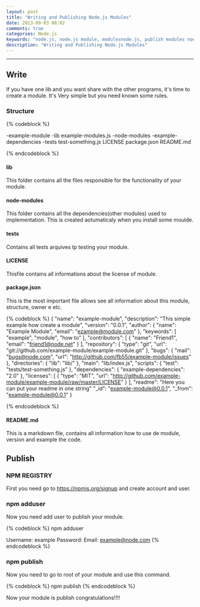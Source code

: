 ```yaml
---
layout: post
title: "Writing and Publishing Node.js Modules"
date: 2013-09-03 08:02
comments: true
categories: Node.js
keywords: "node.js, node.js module, modulesnode.js, publish modules node.js, write modules node.js"
description: "Writing and Publishing Node.js Modules"
---
```


---
<!--more-->

## Write

If you have one lib and you want share with the other programs, it's time to create a module. It's Very simple but you need known some rules.

### Structure 

{% codeblock %}

-example-module
	-lib
		example-modules.js
	-node-modules
		-example-dependencies
	-tests
	 	test-something.js
	LICENSE
	package.json
	README.md 
	
{% endcodeblock %}

#### lib
This folder contains all the files responsible for the functionality of your module.

#### node-modules
This folder contains all the dependencies(other modules) used to implementation. This is created aotumaticaly when you install some moulde.

#### tests
Contains all tests arquives tp testing your module.

#### LICENSE
Thisfile contains all informations about the license of module.

#### package.json
This is the most important file allows see all information about this module, structure, owner e etc.

{% codeblock %}
{
  "name": "example-module",
  "description": "This simple example how create a module",
  "version": "0.0.1",
  "author": {
    "name": "Example Module",
    "email": "ezample@module.com"
  },
  "keywords": [
    "example",
    "module",
    "how to"
  ],
  "contributors": [
    {
      "name": "Friend1",
      "email": "friend1@node.net"
    }
  ],
  "repository": {
    "type": "git",
    "url": "git://github.com/example-module/example-module.git"
  },
  "bugs": {
    "mail": "bugs@node.com",
    "url": "http://github.com/fb55/example-module/issues"
  },
  "directories": {
    "lib": "lib/"
  },
  "main": "lib/index.js",
  "scripts": {
    "test": "tests/test-something.js"
  },
  "dependencies": {
    "example-dependencies": "2.0"
  },
  "licenses": [
    {
      "type": "MIT",
      "url": "http://github.com/example-module/example-module/raw/master/LICENSE"
    }
  ],
  "readme": "Here you can put your readme in one string"
  "_id": "example-module@0.0.1",
  "_from": "example-module@0.0.1"
}

{% endcodeblock %}

#### README.md
This is a markdown file, contains all information how to use de module, version and example the code.

## Publish

### NPM REGISTRY
First you need go to https://npmjs.org/signup and create account and user.

### npm adduser
Now you need add user to publish your module.

{% codeblock %}
 npm adduser
 
Username: example
Password: 
Email: example@node.com
{% endcodeblock %}	

### npm publish
Now you need to go to root of your module and use this command.

{% codeblock %}
npm publish
{% endcodeblock %}

Now your module is publish congratulations!!!! 